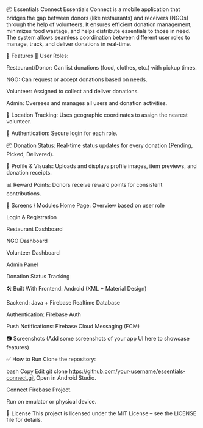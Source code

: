 📦 Essentials Connect
Essentials Connect is a mobile application that bridges the gap between donors (like restaurants) and receivers (NGOs) through the help of volunteers. It ensures efficient donation management, minimizes food wastage, and helps distribute essentials to those in need. The system allows seamless coordination between different user roles to manage, track, and deliver donations in real-time.

🚀 Features
👤 User Roles:

Restaurant/Donor: Can list donations (food, clothes, etc.) with pickup times.

NGO: Can request or accept donations based on needs.

Volunteer: Assigned to collect and deliver donations.

Admin: Oversees and manages all users and donation activities.

📍 Location Tracking: Uses geographic coordinates to assign the nearest volunteer.

🔐 Authentication: Secure login for each role.

📦 Donation Status: Real-time status updates for every donation (Pending, Picked, Delivered).

📸 Profile & Visuals: Uploads and displays profile images, item previews, and donation receipts.

📊 Reward Points: Donors receive reward points for consistent contributions.

📱 Screens / Modules
Home Page: Overview based on user role

Login & Registration

Restaurant Dashboard

NGO Dashboard

Volunteer Dashboard

Admin Panel

Donation Status Tracking

🛠️ Built With
Frontend: Android (XML + Material Design)

Backend: Java + Firebase Realtime Database

Authentication: Firebase Auth

Push Notifications: Firebase Cloud Messaging (FCM)

📷 Screenshots
(Add some screenshots of your app UI here to showcase features)

✅ How to Run
Clone the repository:

bash
Copy
Edit
git clone https://github.com/your-username/essentials-connect.git
Open in Android Studio.

Connect Firebase Project.

Run on emulator or physical device.

📄 License
This project is licensed under the MIT License – see the LICENSE file for details.
